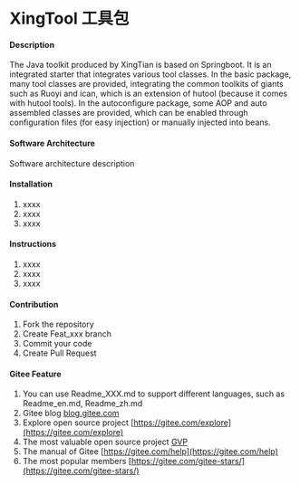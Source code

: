 # XingTool 工具包

#### Description
The Java toolkit produced by XingTian is based on Springboot. It is an integrated starter that integrates various tool classes. In the basic package, many tool classes are provided, integrating the common toolkits of giants such as Ruoyi and ican, which is an extension of hutool (because it comes with hutool tools). In the autoconfigure package, some AOP and auto assembled classes are provided, which can be enabled through configuration files (for easy injection) or manually injected into beans.

#### Software Architecture
Software architecture description

#### Installation

1.  xxxx
2.  xxxx
3.  xxxx

#### Instructions

1.  xxxx
2.  xxxx
3.  xxxx

#### Contribution

1.  Fork the repository
2.  Create Feat_xxx branch
3.  Commit your code
4.  Create Pull Request


#### Gitee Feature

1.  You can use Readme\_XXX.md to support different languages, such as Readme\_en.md, Readme\_zh.md
2.  Gitee blog [blog.gitee.com](https://blog.gitee.com)
3.  Explore open source project [https://gitee.com/explore](https://gitee.com/explore)
4.  The most valuable open source project [GVP](https://gitee.com/gvp)
5.  The manual of Gitee [https://gitee.com/help](https://gitee.com/help)
6.  The most popular members  [https://gitee.com/gitee-stars/](https://gitee.com/gitee-stars/)
